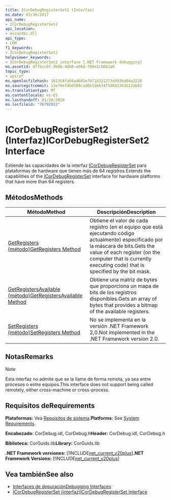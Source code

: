 ```yaml
---
title: ICorDebugRegisterSet2 (Interfaz)
ms.date: 03/30/2017
api_name:
- ICorDebugRegisterSet2
api_location:
- mscordbi.dll
api_type:
- COM
f1_keywords:
- ICorDebugRegisterSet2
helpviewer_keywords:
- ICorDebugRegisterSet2 interface [.NET Framework debugging]
ms.assetid: d7fbccbf-3b6b-4db8-a96d-768e1cb6b1a6
topic_type:
- apiref
ms.openlocfilehash: 161358fab9a4601e7b718321273d493bd84a3228
ms.sourcegitcommit: 13e79efdbd589cad6b1de634f5d6b1262b12ab01
ms.translationtype: MT
ms.contentlocale: es-ES
ms.lasthandoff: 01/28/2020
ms.locfileid: "76792012"
---
```

# <a name="icordebugregisterset2-interface"></a><span data-ttu-id="ed107-102">ICorDebugRegisterSet2 (Interfaz)</span><span class="sxs-lookup"><span data-stu-id="ed107-102">ICorDebugRegisterSet2 Interface</span></span>
<span data-ttu-id="ed107-103">Extiende las capacidades de la interfaz [ICorDebugRegisterSet](icordebugregisterset-interface.md) para plataformas de hardware que tienen más de 64 registros.</span><span class="sxs-lookup"><span data-stu-id="ed107-103">Extends the capabilities of the [ICorDebugRegisterSet](icordebugregisterset-interface.md) interface for hardware platforms that have more than 64 registers.</span></span>  
  
## <a name="methods"></a><span data-ttu-id="ed107-104">Métodos</span><span class="sxs-lookup"><span data-stu-id="ed107-104">Methods</span></span>  
  
|<span data-ttu-id="ed107-105">Método</span><span class="sxs-lookup"><span data-stu-id="ed107-105">Method</span></span>|<span data-ttu-id="ed107-106">Descripción</span><span class="sxs-lookup"><span data-stu-id="ed107-106">Description</span></span>|  
|------------|-----------------|  
|[<span data-ttu-id="ed107-107">GetRegisters (método)</span><span class="sxs-lookup"><span data-stu-id="ed107-107">GetRegisters Method</span></span>](icordebugregisterset2-getregisters-method.md)|<span data-ttu-id="ed107-108">Obtiene el valor de cada registro (en el equipo que está ejecutando código actualmente) especificado por la máscara de bits.</span><span class="sxs-lookup"><span data-stu-id="ed107-108">Gets the value of each register (on the computer that is currently executing code) that is specified by the bit mask.</span></span>|  
|[<span data-ttu-id="ed107-109">GetRegistersAvailable (método)</span><span class="sxs-lookup"><span data-stu-id="ed107-109">GetRegistersAvailable Method</span></span>](icordebugregisterset2-getregistersavailable-method.md)|<span data-ttu-id="ed107-110">Obtiene una matriz de bytes que proporciona un mapa de bits de los registros disponibles.</span><span class="sxs-lookup"><span data-stu-id="ed107-110">Gets an array of bytes that provides a bitmap of the available registers.</span></span>|  
|[<span data-ttu-id="ed107-111">SetRegisters (método)</span><span class="sxs-lookup"><span data-stu-id="ed107-111">SetRegisters Method</span></span>](icordebugregisterset2-setregisters-method.md)|<span data-ttu-id="ed107-112">No se implementa en la versión .NET Framework 2,0.</span><span class="sxs-lookup"><span data-stu-id="ed107-112">Not implemented in the .NET Framework version 2.0.</span></span>|  
  
## <a name="remarks"></a><span data-ttu-id="ed107-113">Notas</span><span class="sxs-lookup"><span data-stu-id="ed107-113">Remarks</span></span>  
  
> [!NOTE]
> <span data-ttu-id="ed107-114">Esta interfaz no admite que se la llame de forma remota, ya sea entre procesos o entre equipos.</span><span class="sxs-lookup"><span data-stu-id="ed107-114">This interface does not support being called remotely, either cross-machine or cross-process.</span></span>  
  
## <a name="requirements"></a><span data-ttu-id="ed107-115">Requisitos de</span><span class="sxs-lookup"><span data-stu-id="ed107-115">Requirements</span></span>  
 <span data-ttu-id="ed107-116">**Plataformas:** Vea [Requisitos de sistema](../../../../docs/framework/get-started/system-requirements.md).</span><span class="sxs-lookup"><span data-stu-id="ed107-116">**Platforms:** See [System Requirements](../../../../docs/framework/get-started/system-requirements.md).</span></span>  
  
 <span data-ttu-id="ed107-117">**Encabezado:** CorDebug.idl, CorDebug.h</span><span class="sxs-lookup"><span data-stu-id="ed107-117">**Header:** CorDebug.idl, CorDebug.h</span></span>  
  
 <span data-ttu-id="ed107-118">**Biblioteca:** CorGuids.lib</span><span class="sxs-lookup"><span data-stu-id="ed107-118">**Library:** CorGuids.lib</span></span>  
  
 <span data-ttu-id="ed107-119">**.NET Framework versiones:** [!INCLUDE[net_current_v20plus](../../../../includes/net-current-v20plus-md.md)]</span><span class="sxs-lookup"><span data-stu-id="ed107-119">**.NET Framework Versions:** [!INCLUDE[net_current_v20plus](../../../../includes/net-current-v20plus-md.md)]</span></span>  
  
## <a name="see-also"></a><span data-ttu-id="ed107-120">Vea también</span><span class="sxs-lookup"><span data-stu-id="ed107-120">See also</span></span>

- [<span data-ttu-id="ed107-121">Interfaces de depuración</span><span class="sxs-lookup"><span data-stu-id="ed107-121">Debugging Interfaces</span></span>](debugging-interfaces.md)
- [<span data-ttu-id="ed107-122">ICorDebugRegisterSet (interfaz)</span><span class="sxs-lookup"><span data-stu-id="ed107-122">ICorDebugRegisterSet Interface</span></span>](icordebugregisterset-interface.md)
